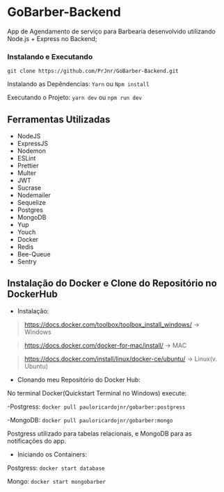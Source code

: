 # GoBarber-Backend
App de Agendamento de serviço para Barbearia desenvolvido utilizando Node.js + Express no Backend;

### Instalando e Executando
`git clone https://github.com/PrJnr/GoBarber-Backend.git`

Instalando as Depêndencias:
`Yarn` ou `Npm install`

Executando o Projeto:
`yarn dev` ou `npm run dev`

## Ferramentas Utilizadas

* NodeJS
* ExpressJS
* Nodemon
* ESLint
* Prettier
* Multer
* JWT
* Sucrase
* Nodemailer
* Sequelize
* Postgres
* MongoDB
* Yup
* Youch
* Docker
* Redis
* Bee-Queue
* Sentry

## Instalação do Docker e Clone do Repositório no DockerHub

* Instalação:
> https://docs.docker.com/toolbox/toolbox_install_windows/ -> Windows

> https://docs.docker.com/docker-for-mac/install/ -> MAC

> https://docs.docker.com/install/linux/docker-ce/ubuntu/ -> Linux(v. Ubuntu)

* Clonando meu Repositório do Docker Hub:

No terminal Docker(Quickstart Terminal no Windows) execute:

-Postgress:
`docker pull pauloricardojnr/gobarber:postgress `

-MongoDB:
 `docker pull pauloricardojnr/gobarber:mongo `

 Postgress utilizado para tabelas relacionais, e MongoDB para as notificações do app.


* Iniciando os Containers:

Postgress:
`docker start database`

Mongo:
`docker start mongobarber`


